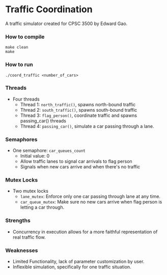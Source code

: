 # Traffic Coordination

A traffic simulator created for CPSC 3500 by Edward Gao.

### How to compile

```
make clean
make
```

### How to run
```
./coord_traffic <number_of_cars>
```

### Threads
- Four threads
    - Thread 1: `north_traffic()`, spawns north-bound traffic
    - Thread 2: `south_traffic()`, spawns south-bound traffic
    - Thread 3: `flag_person()`, coordinate traffic and spawns passing_car() threads
    - Thread 4: `passing_car()`, simulate a car passing through a lane.

### Semaphores
- One semaphore: `car_queues_count`
    - Initial value: 0
    - Allow traffic lanes to signal car arrivals to flag person
    - Signals when new cars arrive and when there's no traffic

### Mutex Locks
- Two mutex locks
    - `lane_mutex`: Enforce only one car passing through lane at any time.
    - `car_queue_mutex`: Make sure no new cars arrive when flag person is letting a car through.

### Strengths
- Concurrency in execution allows for a more faithful representation of real traffic flow. 

### Weaknesses
- Limited Functionality, lack of parameter customization by user.
- Inflexible simulation, specifically for one traffic situation.
